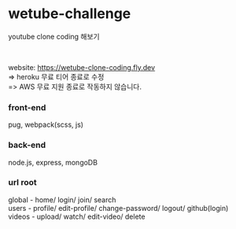 # wetube-challenge

youtube clone coding 해보기

<br>

website: https://wetube-clone-coding.fly.dev
<br> => heroku 무료 티어 종료로 수정
<br> => AWS 무료 지원 종료로 작동하지 않습니다.

### front-end

pug, webpack(scss, js)

### back-end

node.js, express, mongoDB

### url root

global - home/ login/ join/ search
<br>
users - profile/ edit-profile/ change-password/ logout/ github(login)
<br>
videos - upload/ watch/ edit-video/ delete
